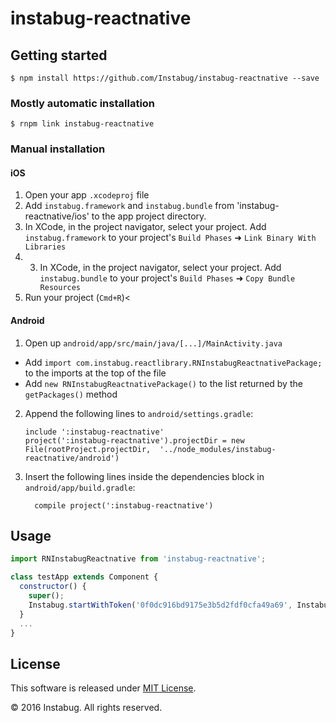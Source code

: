 
# instabug-reactnative

## Getting started

`$ npm install https://github.com/Instabug/instabug-reactnative --save`

### Mostly automatic installation

`$ rnpm link instabug-reactnative`

### Manual installation


#### iOS

1. Open your app `.xcodeproj` file
2. Add `instabug.framework` and `instabug.bundle` from 'instabug-reactnative/ios' to the app project directory. 
3. In XCode, in the project navigator, select your project. Add `instabug.framework` to your project's `Build Phases` ➜ `Link Binary With Libraries`
4. 3. In XCode, in the project navigator, select your project. Add `instabug.bundle` to your project's `Build Phases` ➜ `Copy Bundle Resources`
5. Run your project (`Cmd+R`)<

#### Android

1. Open up `android/app/src/main/java/[...]/MainActivity.java`
  - Add `import com.instabug.reactlibrary.RNInstabugReactnativePackage;` to the imports at the top of the file
  - Add `new RNInstabugReactnativePackage()` to the list returned by the `getPackages()` method
2. Append the following lines to `android/settings.gradle`:
  	```
  	include ':instabug-reactnative'
  	project(':instabug-reactnative').projectDir = new File(rootProject.projectDir, 	'../node_modules/instabug-reactnative/android')
  	```
3. Insert the following lines inside the dependencies block in `android/app/build.gradle`:
  	```
      compile project(':instabug-reactnative')
  	```

## Usage
```javascript
import RNInstabugReactnative from 'instabug-reactnative';

class testApp extends Component {
  constructor() {
    super();
    Instabug.startWithToken('0f0dc916bd9175e3b5d2fdf0cfa49a69', Instabug.IBGConstants.invocationEvent.FloatingButton);
  }
  ...
}
```
  
## License

This software is released under <a href="https://opensource.org/licenses/mit-license.php">MIT License</a>.

© 2016 Instabug. All rights reserved.